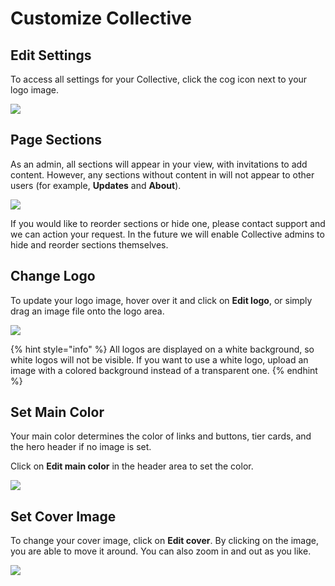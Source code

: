 # Customize Collective

## Edit Settings

To access all settings for your Collective, click the cog icon next to your logo image.

![](../.gitbook/assets/screen-shot-2019-09-18-at-11.24.36-am.png)

## Page Sections

As an admin, all sections will appear in your view, with invitations to add content. However, any sections without content in will not appear to other users \(for example, **Updates** and **About**\).

![](../.gitbook/assets/screen-shot-2019-09-18-at-11.12.02-am.png)

If you would like to reorder sections or hide one, please contact support and we can action your request. In the future we will enable Collective admins to hide and reorder sections themselves.

## Change Logo

To update your logo image, hover over it and click on **Edit logo**, or simply drag an image file onto the logo area.

![](../.gitbook/assets/avatar-edit.gif)

{% hint style="info" %}
All logos are displayed on a white background, so white logos will not be visible. If you want to use a white logo, upload an image with a colored background instead of a transparent one.
{% endhint %}

## Set Main Color

Your main color determines the color of links and buttons, tier cards, and the hero header if no image is set.

Click on **Edit main color** in the header area to set the color.

![](../.gitbook/assets/set-color.gif)

## Set Cover Image

To change your cover image, click on **Edit cover**. By clicking on the image, you are able to move it around. You can also zoom in and out as you like.

![](../.gitbook/assets/cover-image.gif)

